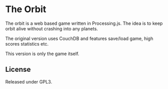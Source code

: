 # The Orbit

The orbit is a web based game written in Processing.js. The idea is to keep orbit alive without crashing into any planets.

The original version uses CouchDB and features save/load game, high scores statistics etc.

This version is only the game itself.

## License

Released under GPL3.